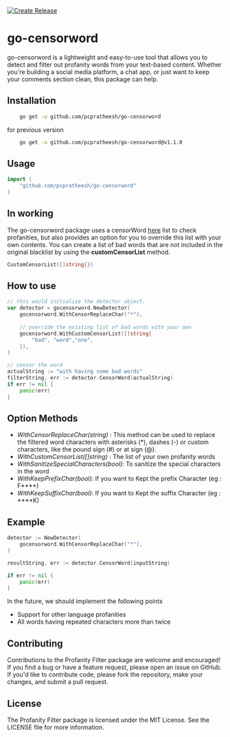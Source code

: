 [![Create Release](https://github.com/pcpratheesh/go-censorword/actions/workflows/release.yml/badge.svg)](https://github.com/pcpratheesh/go-censorword/actions/workflows/release.yml)

# go-censorword
go-censorword is a lightweight and easy-to-use tool that allows you to detect and filter out profanity words from your text-based content. Whether you're building a social media platform, a chat app, or just want to keep your comments section clean, this package can help.

## Installation
```sh
    go get -u github.com/pcpratheesh/go-censorword
```

for previous version

```sh
    go get -u github.com/pcpratheesh/go-censorword@v1.1.0
```

## Usage
```go
import (
	"github.com/pcpratheesh/go-censorword"
)
```


## In working
The go-censorword package uses a censorWord [here](censor/censor.go) list to check profanities, but also provides an option for you to override this list with your own contents. You can create a list of bad words that are not included in the original blacklist by using the **customCensorList** method.

```go
CustomCensorList([]string{}) 
```

## How to use
```go
// this would initialize the detector object.
var detector = gocensorword.NewDetector(
	gocensorword.WithCensorReplaceChar("*"),
    
    // override the existing list of bad words with your own
    gocensorword.WithCustomCensorList([]string{
        "bad", "word","one",
    }),
)

// censor the word
actualString := "with having some bad words"
filterString, err := detector.CensorWord(actualString)
if err != nil {
    panic(err)
}

```

## Option Methods
- *WithCensorReplaceChar(string)* : This method can be used to replace the filtered word characters with asterisks (*), dashes (-) or custom characters, like the pound sign (#) or at sign (@).
- *WithCustomCensorList([]string)* : The list of your own profanity words
- *WithSanitizeSpecialCharacters(bool)*: To sanitize the special characters in the word
- *WithKeepPrefixChar(bool)*: If you want to Kept the prefix Character (eg : F****)
- *WithKeepSuffixChar(bool)*: If you want to Kept the suffix Character (eg : ****K)

## Example
```go
detector := NewDetector(
    gocensorword.WithCensorReplaceChar("*"),
)

resultString, err := detector.CensorWord(inputString)

if err != nil {
    panic(err)
}
```


In the future, we should implement the following points
- Support for other language profanities
- All words having repeated characters more than twice 


## Contributing
Contributions to the Profanity Filter package are welcome and encouraged! If you find a bug or have a feature request, please open an issue on GitHub. If you'd like to contribute code, please fork the repository, make your changes, and submit a pull request.


## License
The Profanity Filter package is licensed under the MIT License. See the LICENSE file for more information.